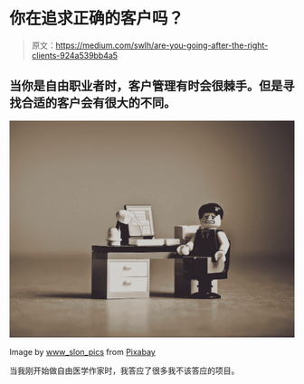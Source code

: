 # 你在追求正确的客户吗？

> 原文：<https://medium.com/swlh/are-you-going-after-the-right-clients-924a539bb4a5>

## 当你是自由职业者时，客户管理有时会很棘手。但是寻找合适的客户会有很大的不同。

![](img/4b1be66f2a23d7d36817ebba80d82c13.png)

Image by [www_slon_pics](https://pixabay.com/users/www_slon_pics-5203613/?utm_source=link-attribution&utm_medium=referral&utm_campaign=image&utm_content=2261021) from [Pixabay](https://pixabay.com/?utm_source=link-attribution&utm_medium=referral&utm_campaign=image&utm_content=2261021)

当我刚开始做自由医学作家时，我答应了很多我不该答应的项目。